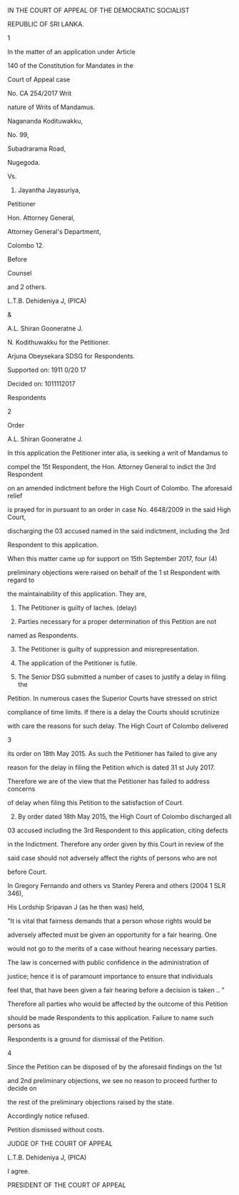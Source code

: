 IN THE COURT OF APPEAL OF THE DEMOCRATIC SOCIALIST

REPUBLIC OF SRI LANKA.

1

In the matter of an application under Article

140 of the Constitution for Mandates in the

Court of Appeal case

No. CA 254/2017 Writ

nature of Writs of Mandamus.

Nagananda Kodituwakku,

No. 99,

Subadrarama Road,

Nugegoda.

Vs.

1. Jayantha Jayasuriya,

Petitioner

Hon. Attorney General,

Attorney General's Department,

Colombo 12.

Before

Counsel

and 2 others.

L.T.B. Dehideniya J, (PICA)

&

A.L. Shiran Gooneratne J.

N. Kodithuwakku for the Petitioner.

Arjuna Obeysekara SDSG for Respondents.

Supported on: 1911 0/20 17

Decided on: 1011112017

Respondents

2

Order

A.L. Shiran Gooneratne J.

In this application the Petitioner inter alia, is seeking a writ of Mandamus to

compel the 15t Respondent, the Hon. Attorney General to indict the 3rd Respondent

on an amended indictment before the High Court of Colombo. The aforesaid relief

is prayed for in pursuant to an order in case No. 4648/2009 in the said High Court,

discharging the 03 accused named in the said indictment, including the 3rd

Respondent to this application.

When this matter came up for support on 15th September 2017, four (4)

preliminary objections were raised on behalf of the 1 st Respondent with regard to

the maintainability of this application. They are,

1. The Petitioner is guilty of laches. (delay)

2. Parties necessary for a proper determination of this Petition are not

named as Respondents.

3. The Petitioner is guilty of suppression and misrepresentation.

4. The application of the Petitioner is futile.

1. The Senior DSG submitted a number of cases to justify a delay in filing the

Petition. In numerous cases the Superior Courts have stressed on strict

compliance of time limits. If there is a delay the Courts should scrutinize

with care the reasons for such delay. The High Court of Colombo delivered

3

its order on 18th May 2015. As such the Petitioner has failed to give any

reason for the delay in filing the Petition which is dated 31 st July 2017.

Therefore we are of the view that the Petitioner has failed to address concerns

of delay when filing this Petition to the satisfaction of Court.

2. By order dated 18th May 2015, the High Court of Colombo discharged all

03 accused including the 3rd Respondent to this application, citing defects

in the Indictment. Therefore any order given by this Court in review of the

said case should not adversely affect the rights of persons who are not

before Court.

In Gregory Fernando and others vs Stanley Perera and others (2004 1 SLR 346),

His Lordship Sripavan J (as he then was) held,

"It is vital that fairness demands that a person whose rights would be

adversely affected must be given an opportunity for a fair hearing. One

would not go to the merits of a case without hearing necessary parties.

The law is concerned with public confidence in the administration of

justice; hence it is of paramount importance to ensure that individuals

feel that, that have been given a fair hearing before a decision is taken .. "

Therefore all parties who would be affected by the outcome of this Petition

should be made Respondents to this application. Failure to name such persons as

Respondents is a ground for dismissal of the Petition.

4

Since the Petition can be disposed of by the aforesaid findings on the 1st

and 2nd preliminary objections, we see no reason to proceed further to decide on

the rest of the preliminary objections raised by the state.

Accordingly notice refused.

Petition dismissed without costs.

JUDGE OF THE COURT OF APPEAL

L.T.B. Dehideniya J, (PICA)

I agree.

PRESIDENT OF THE COURT OF APPEAL